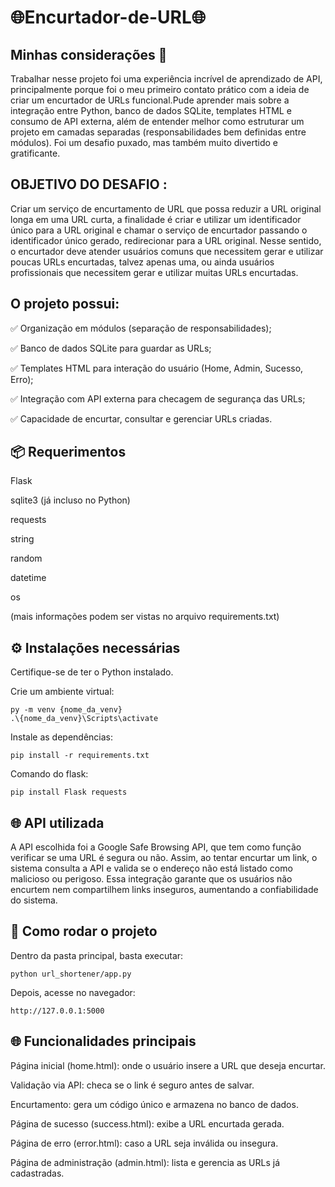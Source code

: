# 🌐Encurtador-de-URL🌐



## Minhas considerações 🌠
Trabalhar nesse projeto foi uma experiência incrível de aprendizado de API, principalmente porque foi o meu primeiro contato prático com a ideia de criar um encurtador de URLs funcional.Pude aprender mais sobre a integração entre Python, banco de dados SQLite, templates HTML e consumo de API externa, além de entender melhor como estruturar um projeto em camadas separadas (responsabilidades bem definidas entre módulos). Foi um desafio puxado, mas também muito divertido e gratificante.



## OBJETIVO DO DESAFIO :
Criar um serviço de encurtamento de URL que possa reduzir a URL original longa em uma URL curta, a finalidade é criar e utilizar um identificador único para a URL original e chamar o serviço de encurtador passando o identificador único gerado, redirecionar para a URL original.
Nesse sentido, o encurtador deve atender usuários comuns que necessitem gerar e utilizar poucas URLs encurtadas, talvez apenas uma, ou ainda usuários profissionais que necessitem gerar e utilizar muitas URLs encurtadas.



## O projeto possui:

✅ Organização em módulos (separação de responsabilidades);

✅ Banco de dados SQLite para guardar as URLs;

✅ Templates HTML para interação do usuário (Home, Admin, Sucesso, Erro);

✅ Integração com API externa para checagem de segurança das URLs;

✅ Capacidade de encurtar, consultar e gerenciar URLs criadas.



## 📦 Requerimentos

Flask

sqlite3 (já incluso no Python)

requests

string

random

datetime

os

(mais informações podem ser vistas no arquivo requirements.txt)



## ⚙️ Instalações necessárias

Certifique-se de ter o Python instalado.

Crie um ambiente virtual:
```
py -m venv {nome_da_venv}
.\{nome_da_venv}\Scripts\activate
```

Instale as dependências:
```
pip install -r requirements.txt
```

Comando do flask:
```
pip install Flask requests
```


## 🌐 API utilizada
A API escolhida foi a Google Safe Browsing API, que tem como função verificar se uma URL é segura ou não. Assim, ao tentar encurtar um link, o sistema consulta a API e valida se o endereço não está listado como malicioso ou perigoso. Essa integração garante que os usuários não encurtem nem compartilhem links inseguros, aumentando a confiabilidade do sistema.



## 🚀 Como rodar o projeto

Dentro da pasta principal, basta executar:
```
python url_shortener/app.py
```

Depois, acesse no navegador:
```
http://127.0.0.1:5000
```




## 🌐 Funcionalidades principais

Página inicial (home.html): onde o usuário insere a URL que deseja encurtar.

Validação via API: checa se o link é seguro antes de salvar.

Encurtamento: gera um código único e armazena no banco de dados.

Página de sucesso (success.html): exibe a URL encurtada gerada.

Página de erro (error.html): caso a URL seja inválida ou insegura.

Página de administração (admin.html): lista e gerencia as URLs já cadastradas.

